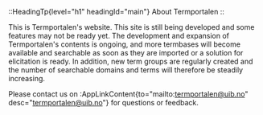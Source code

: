 ::HeadingTp{level="h1" headingId="main"}
About Termportalen
::

This is Termportalen's website. This site is still being developed and
some features may not be ready yet. The development and expansion of
Termportalen's contents is ongoing, and more termbases will become
available and searchable as soon as they are imported or a solution
for elicitation is ready. In addition, new term groups are regularly
created and the number of searchable domains and terms will therefore
be steadily increasing.

Please contact us on :AppLinkContent{to="mailto:termportalen@uib.no"
desc="termportalen@uib.no"} for questions or feedback.
